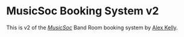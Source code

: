 # MusicSoc Booking System v2

This is v2 of the 
[*MusicSoc*](http://bathstudent.com/socs/societites/MusicSoc/)
Band Room booking system by [Alex Kelly](mailto:a.kelly@bath.ac.uk).